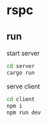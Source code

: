 # rspc

## run

start server
```sh
cd server
cargo run
```

serve client
```sh
cd client
npm i
npm run dev
```


